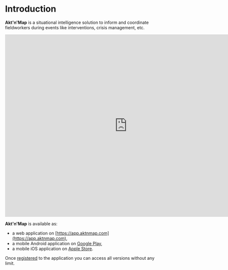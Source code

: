 # Introduction

**Akt'n'Map** is a situational intelligence solution to inform and coordinate fieldworkers during events like interventions, crisis management, etc.

<iframe width="800" height="600" src="https://www.youtube.com/embed/Um8koYlTpd4" frameborder="0" allow="autoplay; encrypted-media" allowfullscreen>
</iframe>

**Akt'n'Map** is available as:
  * a web application on [https://app.aktnmap.com](https://app.aktnmap.com),
  * a mobile Android application on [Google Play](https://play.google.com/store/apps/details?id=com.kalisio.aktnmap),
  * a mobile iOS application on [Apple Store](https://apps.apple.com/fr/app/aktnmap/id1435111844).

Once [registered](./concepts.md#user) to the application you can access all versions without any limit.
